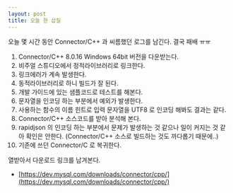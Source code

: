```yaml
---
layout: post
title: 오늘 한 삽질
---
```


오늘 몇 시간 동안 Connector/C++ 과 씨름했던 로그를 남긴다. 결국 패배 ㅠㅠ

1. Connector/C++ 8.0.16 Windows 64bit 버전을 다운받는다.
2. 비주얼 스튜디오에서 정적라이브러리로 링크한다.
3. 링크에러가 계속 발생한다.
4. 동적라이브러리로 하니 빌드가 잘 된다.
5. 개발 가이드에 있는 샘플코드로 테스트를 해본다.
6. 문자열을 인코딩 하는 부분에서 예외가 발생한다.
7. 사용하는 함수의 이름 힌트로 입력 문자열을 UTF8 로 인코딩 해봐도 결과는 같다.
8. Connector/C++ 소스코드를 받아 분석해 본다.
9. rapidjson 의 인코딩 하는 부분에서 문제가 발생하는 것 같으나 일이 커지는 것 같아 확인은 안한다. (Connector/C++ 소스로 빌드하는 것도 까다롭기 때문에..)
10. 기존에 쓰던 Connector/C 로 복귀한다.

열받아서 다운로드 링크를 남겨본다.

* [https://dev.mysql.com/downloads/connector/cpp/](https://dev.mysql.com/downloads/connector/cpp/)

